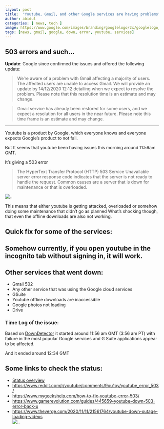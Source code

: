 ```yaml
---
layout: post
title:  "Youtube, Gmail, and other Google services are having problems"
author: abidul
categories: [ news, tech ]
image: https://www.google.com/images/branding/googlelogo/2x/googlelogo_color_272x92dp.png
tags: [news, gmail, google, down, error, youtube, services]
---
```


503 errors and such...
---
**Update**: Google since confirmed the issues and offered the following update:

> We’re aware of a problem with Gmail affecting a majority of users. The affected users are unable to access Gmail. We will provide an update by 14/12/2020 12:12 detailing when we expect to resolve the problem. Please note that this resolution time is an estimate and may change.

> Gmail service has already been restored for some users, and we expect a resolution for all users in the near future. Please note this time frame is an estimate and may change.
---
Youtube is a product by Google, which everyone knows and everyone expects Google’s product to not fail.

But It seems that youtube been having issues this morning around 11:56am GMT.

It’s giving a 503 error

> The HyperText Transfer Protocol (HTTP) 503 Service Unavailable server error response code indicates that the server is not ready to handle the request. Common causes are a server that is down for maintenance or that is overloaded.

![..](https://miro.medium.com/v2/resize:fit:1400/format:webp/1*RSGly4WVMIHBmaRxsY8KBQ.jpeg)

This means that either youtube is getting attacked, overloaded or somehow doing some maintenance that didn’t go as planned
What’s shocking though, that even the offline downloads are also not working.

## Quick fix for some of the services:
Somehow currently, if you open youtube in the incognito tab without signing in, it will work.
---
## Other services that went down:
- Gmail 502
- Any other service that was using the Google cloud services
- GSuite
- Youtube offline downloads are inaccessible
- Google photos not loading
- Drive
### Time Log of the issue:
Based on [DownDetector](https://downdetector.co.uk/search/?q=google) it started around 11:56 am GMT (3:56 am PT) with failure in the most popular Google services and G Suite applications appear to be affected.

And it ended around 12:34 GMT

## Some links to check the status:
- [Status overview](https://downdetector.co.uk/search/?q=google)
- https://www.reddit.com/r/youtube/comments/9ou1oy/youtube_error_503/
- https://www.mygeekshelp.com/how-to-fix-youtube-error-503/
- https://www.gamerevolution.com/guides/445659-youtube-down-503-error-back-u
- https://www.theverge.com/2020/11/11/21561764/youtube-down-outage-loading-videos	
![..](https://miro.medium.com/v2/resize:fit:1400/format:webp/1*VZQqMpgqpgD223hwLvdvpQ.jpeg)